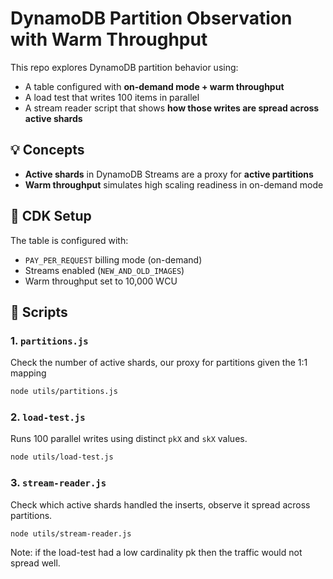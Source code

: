 # DynamoDB Partition Observation with Warm Throughput

This repo explores DynamoDB partition behavior using:

- A table configured with **on-demand mode + warm throughput**
- A load test that writes 100 items in parallel
- A stream reader script that shows **how those writes are spread across active shards**

## 💡 Concepts

- **Active shards** in DynamoDB Streams are a proxy for **active partitions**
- **Warm throughput** simulates high scaling readiness in on-demand mode

## 🧱 CDK Setup

The table is configured with:

- `PAY_PER_REQUEST` billing mode (on-demand)
- Streams enabled (`NEW_AND_OLD_IMAGES`)
- Warm throughput set to 10,000 WCU

## 🚀 Scripts

### 1. `partitions.js`

Check the number of active shards, our proxy for partitions given the 1:1 mapping

```bash
node utils/partitions.js
```

### 2. `load-test.js`

Runs 100 parallel writes using distinct `pkX` and `skX` values.

```bash
node utils/load-test.js
```

### 3. `stream-reader.js`

Check which active shards handled the inserts, observe it spread across partitions.

```bash
node utils/stream-reader.js
```

Note: if the load-test had a low cardinality pk then the traffic would not spread well.
